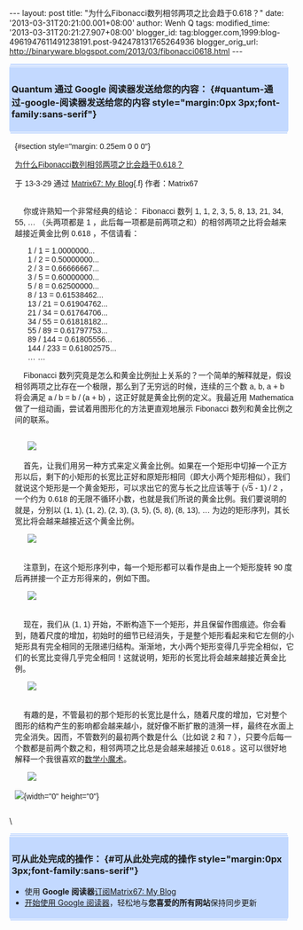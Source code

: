 --- layout: post title: "为什么Fibonacci数列相邻两项之比会趋于0.618？"
date: '2013-03-31T20:21:00.001+08:00' author: Wenh Q tags:
modified\_time: '2013-03-31T20:21:27.907+08:00' blogger\_id:
tag:blogger.com,1999:blog-4961947611491238191.post-942478131765264936
blogger\_orig\_url:
http://binaryware.blogspot.com/2013/03/fibonacci0618.html ---
<div
style="margin: 0px 2px; padding-top: 1px;    background-color: #c3d9ff; font-size: 1px !important;    line-height: 0px !important;">

 

</div>

<div
style="margin: 0px 1px; padding-top: 1px;    background-color: #c3d9ff; font-size: 1px !important;    line-height: 0px !important;">

 

</div>

<div style="padding: 4px; background-color: #c3d9ff;">

### Quantum 通过 Google 阅读器发送给您的内容： {#quantum-通过-google-阅读器发送给您的内容 style="margin:0px 3px;font-family:sans-serif"}

</div>

<div
style="margin: 0px 1px; padding-top: 1px;    background-color: #c3d9ff; font-size: 1px !important;    line-height: 0px !important;">

 

</div>

<div
style="margin: 0px 2px; padding-top: 1px;    background-color: #c3d9ff; font-size: 1px !important;    line-height: 0px !important;">

 

</div>

<div
style="font-family:sans-serif;overflow:auto;width:100%;margin: 0px 10px">

 {#section style="margin: 0.25em 0 0 0"}

<div>

[为什么Fibonacci数列相邻两项之比会趋于0.618？](http://www.matrix67.com/blog/archives/5221)

</div>

<div style="margin-bottom: 0.5em">

于 13-3-29 通过 [Matrix67: My Blog](http://www.matrix67.com/blog){.f}
作者：Matrix67

</div>

\
    你或许熟知一个非常经典的结论： Fibonacci 数列 1, 1, 2, 3, 5, 8, 13,
21, 34, 55, … （头两项都是 1
，此后每一项都是前两项之和）的相邻两项之比将会越来越接近黄金比例 0.618
，不信请看：

      1 / 1 = 1.0000000...\
      1 / 2 = 0.50000000...\
      2 / 3 = 0.66666667...\
      3 / 5 = 0.60000000...\
      5 / 8 = 0.62500000...\
      8 / 13 = 0.61538462...\
      13 / 21 = 0.61904762...\
      21 / 34 = 0.61764706...\
      34 / 55 = 0.61818182...\
      55 / 89 = 0.61797753...\
      89 / 144 = 0.61805556...\
      144 / 233 = 0.61802575...\
      … …

    Fibonacci
数列究竟是怎么和黄金比例扯上关系的？一个简单的解释就是，假设相邻两项之比存在一个极限，那么到了无穷远的时候，连续的三个数
a, b, a + b 将会满足 a / b = b / (a + b)
，这正好就是黄金比例的定义。我最近用 Mathematica
做了一组动画，尝试着用图形化的方法更直观地展示 Fibonacci
数列和黄金比例之间的联系。

<span></span>\
      ![](http://www.matrix67.com/blogimage_2013/201303291.gif)

    首先，让我们用另一种方式来定义黄金比例。如果在一个矩形中切掉一个正方形以后，剩下的小矩形的长宽比正好和原矩形相同（即大小两个矩形相似），我们就说这个矩形是一个黄金矩形，可以求出它的宽与长之比应该等于
(√<span style="text-decoration:overline">5</span> - 1) / 2 ，一个约为
0.618
的无限不循环小数，也就是我们所说的黄金比例。我们要说明的就是，分别以 (1,
1), (1, 2), (2, 3), (3, 5), (5, 8), (8, 13), …
为边的矩形序列，其长宽比将会越来越接近这个黄金比例。

      ![](http://www.matrix67.com/blogimage_2013/201303292.png)

 \
    注意到，在这个矩形序列中，每一个矩形都可以看作是由上一个矩形旋转 90
度后再拼接一个正方形得来的，例如下图。

      ![](http://www.matrix67.com/blogimage_2013/201303293.gif)

 \
    现在，我们从 (1, 1)
开始，不断构造下一个矩形，并且保留作图痕迹。你会看到，随着尺度的增加，初始时的细节已经消失，于是整个矩形看起来和它左侧的小矩形具有完全相同的无限递归结构。渐渐地，大小两个矩形变得几乎完全相似，它们的长宽比变得几乎完全相同！这就说明，矩形的长宽比将会越来越接近黄金比例。

      ![](http://www.matrix67.com/blogimage_2013/201303294.gif)

 \
    有趣的是，不管最初的那个矩形的长宽比是什么，随着尺度的增加，它对整个图形的结构产生的影响都会越来越小，就好像不断扩散的涟漪一样，最终在水面上完全消失。因而，不管数列的最初两个数是什么（比如说
2 和 7
），只要今后每一个数都是前两个数之和，相邻两项之比总是会越来越接近 0.618
。这可以很好地解释一个我很喜欢的[数学小魔术](http://www.guokr.com/article/1858/)。

      ![](http://www.matrix67.com/blogimage_2013/201303295.gif)

![](http://www1.feedsky.com/t1/726915880/matrix67/feedsky/s.gif?r=http://www.matrix67.com/blog/archives/5221){width="0"
height="0"}

</div>

\
<div
style="margin: 0px 2px; padding-top: 1px;    background-color: #c3d9ff; font-size: 1px !important;    line-height: 0px !important;">

 

</div>

<div
style="margin: 0px 1px; padding-top: 1px;    background-color: #c3d9ff; font-size: 1px !important;    line-height: 0px !important;">

 

</div>

<div style="padding: 4px; background-color: #c3d9ff;">

### 可从此处完成的操作： {#可从此处完成的操作 style="margin:0px 3px;font-family:sans-serif"}

-   使用 **Google 阅读器**[订阅Matrix67: My
    Blog](http://www.google.com/reader/view/feed%2Fhttp%3A%2F%2Fwww.matrix67.com%2Fblog%2Ffeed.asp?source=email)
-   [开始使用 Google
    阅读器](http://www.google.com/reader/?source=email)，轻松地与**您喜爱的所有网站**保持同步更新

</div>

<div
style="margin: 0px 1px; padding-top: 1px;    background-color: #c3d9ff; font-size: 1px !important;    line-height: 0px !important;">

 

</div>

<div
style="margin: 0px 2px; padding-top: 1px;    background-color: #c3d9ff; font-size: 1px !important;    line-height: 0px !important;">

 

</div>
